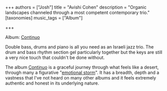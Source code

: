 +++
authors = ["Josh"]
title = "Avishi Cohen"
description = "Organic landscapes channeled through a most competent contemporary trio."
[taxonomies]
music_tags = ["Album"]

+++

Album: [Continuo](https://youtube.com/playlist?list=PLoxhDWWBCgefXsfrPmbktRpAmreYVgOGy&si=HvnSikRTuue3_zgg)

Double bass, drums and piano is all you need as an Israeli jazz trio. The drum and bass rhythm section gel particularly together but the keys are still a very nice touch that couldn't be done without. 

The album [Continuo](https://youtube.com/playlist?list=PLoxhDWWBCgefXsfrPmbktRpAmreYVgOGy&si=HvnSikRTuue3_zgg) is a graceful journey through what feels like a desert, through many a figurative "[emotional storm](https://youtu.be/JURBuEQA1sM?si=Td5egJlLLcoXICMt)". It has a breadth, depth and a vastness that I've not heard on many other albums and it feels extremely authentic and honest in its underlying nature.